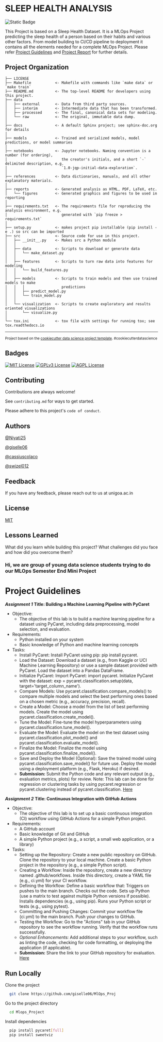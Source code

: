 # SLEEP HEALTH ANALYSIS 
![Static Badge](https://img.shields.io/badge/MLOps_Project-Data_Science?logoColor=FFBE98)

This Project is based on a Sleep Health Dataset. It is a MLOps Project predicting the sleep health of a person based on their habits and various other factors. From model building to CI/CD pipeline to deployment it contains all the elements needed for a complete MLOps Project. Please refer [Project Guidelines](README.md) and [Project Report]() for further details.


Project Organization
------------

    ├── LICENSE
    ├── Makefile           <- Makefile with commands like `make data` or `make train`
    ├── README.md          <- The top-level README for developers using this project.
    ├── data
    │   ├── external       <- Data from third party sources.
    │   ├── interim        <- Intermediate data that has been transformed.
    │   ├── processed      <- The final, canonical data sets for modeling.
    │   └── raw            <- The original, immutable data dump.
    │
    ├── docs               <- A default Sphinx project; see sphinx-doc.org for details
    │
    ├── models             <- Trained and serialized models, model predictions, or model summaries
    │
    ├── notebooks          <- Jupyter notebooks. Naming convention is a number (for ordering),
    │                         the creator's initials, and a short `-` delimited description, e.g.
    │                         `1.0-jqp-initial-data-exploration`.
    │
    ├── references         <- Data dictionaries, manuals, and all other explanatory materials.
    │
    ├── reports            <- Generated analysis as HTML, PDF, LaTeX, etc.
    │   └── figures        <- Generated graphics and figures to be used in reporting
    │
    ├── requirements.txt   <- The requirements file for reproducing the analysis environment, e.g.
    │                         generated with `pip freeze > requirements.txt`
    │
    ├── setup.py           <- makes project pip installable (pip install -e .) so src can be imported
    ├── src                <- Source code for use in this project.
    │   ├── __init__.py    <- Makes src a Python module
    │   │
    │   ├── data           <- Scripts to download or generate data
    │   │   └── make_dataset.py
    │   │
    │   ├── features       <- Scripts to turn raw data into features for modeling
    │   │   └── build_features.py
    │   │
    │   ├── models         <- Scripts to train models and then use trained models to make
    │   │   │                 predictions
    │   │   ├── predict_model.py
    │   │   └── train_model.py
    │   │
    │   └── visualization  <- Scripts to create exploratory and results oriented visualizations
    │       └── visualize.py
    │
    └── tox.ini            <- tox file with settings for running tox; see tox.readthedocs.io


--------

<p><small>Project based on the <a target="_blank" href="https://drivendata.github.io/cookiecutter-data-science/">cookiecutter data science project template</a>. #cookiecutterdatascience</small></p>


## Badges
[![MIT License](https://img.shields.io/badge/License-MIT-green.svg)](https://choosealicense.com/licenses/mit/)
[![GPLv3 License](https://img.shields.io/badge/License-GPL%20v3-yellow.svg)](https://opensource.org/licenses/)
[![AGPL License](https://img.shields.io/badge/License-AGPL-blue.svg)](http://www.gnu.org/licenses/agpl-3.0)

## Contributing

Contributions are always welcome!

See `contributing.md` for ways to get started.

Please adhere to this project's `code of conduct`.


## Authors

[@Niyati25](https://www.github.com/Niyati25)

[@giselle06](https://www.github.com/giselle06)

[@cassiuscolaco](https://github.com/cassiuscolaco)

[@swizel012](https://www.github.com/swizel012)


## Feedback

If you have any feedback, please reach out to us at unigoa.ac.in


## License

[MIT](https://choosealicense.com/licenses/mit/)


## Lessons Learned

What did you learn while building this project? What challenges did you face and how did you overcome them?


### Hi, we are group of young data science students trying to do our MLOps Semester End Mini Project

# Project Guidelines
**_Assignment 1_**
**Title: Building a Machine Learning Pipeline with PyCaret**
* Objective: 
     - The objective of this lab is to build a machine learning pipeline for a dataset using PyCaret, including data preprocessing, model selection, and evaluation.
* Requirements:
     - Python installed on your system
     - Basic knowledge of Python and machine learning concepts
* Tasks:
     - Install PyCaret:
          Install PyCaret using pip: pip install pycaret.
     - Load the Dataset:
          Download a dataset (e.g., from Kaggle or UCI Machine Learning Repository) or use a sample dataset provided with PyCaret.
          Load the dataset into a Pandas DataFrame.
     - Initialize PyCaret:
          Import PyCaret: import pycaret.
          Initialize PyCaret with the dataset: exp = pycaret.classification.setup(data, target='target_column_name').
     - Compare Models:
          Use pycaret.classification.compare_models() to compare multiple models and select the best performing ones based on a chosen metric (e.g., accuracy, precision, recall).
     - Create a Model:
          Choose a model from the list of best performing models.
          Create the model using pycaret.classification.create_model().
     - Tune the Model:
          Fine-tune the model hyperparameters using pycaret.classification.tune_model().
     - Evaluate the Model:
          Evaluate the model on the test dataset using pycaret.classification.plot_model() and pycaret.classification.evaluate_model().
     - Finalize the Model:
          Finalize the model using pycaret.classification.finalize_model().
     - Save and Deploy the Model (Optional):
          Save the trained model using pycaret.classification.save_model() for future use.
          Deploy the model using a deployment platform (e.g., Flask, Heroku) if desired.
     - **Submission:**
          Submit the Python code and any relevant output (e.g., evaluation metrics, plots) for review.
          Note: This lab can be done for regression or clustering tasks by using pycaret.regression or pycaret.clustering             instead of pycaret.classification. [Here](notebooks/mlops_see.ipynb)
       
**_Assignment 2_**
**Title: Continuous Integration with GitHub Actions**
* Objective: 
     - The objective of this lab is to set up a basic continuous integration (CI) workflow using GitHub Actions for a simple Python project.
* Requirements:
     - A GitHub account
     - Basic knowledge of Git and GitHub
     - A simple Python project (e.g., a script, a small web application, or a library)
* Tasks:
     - Setting up the Repository:
          Create a new public repository on GitHub.
          Clone the repository to your local machine.
          Create a basic Python project in the repository (e.g., a simple Python script).
     - Creating a Workflow:
          Inside the repository, create a new directory named .github/workflows.
          Inside this directory, create a YAML file (e.g., ci.yml) for your CI workflow.
     - Defining the Workflow:
          Define a basic workflow that:
          Triggers on pushes to the main branch.
          Checks out the code.
          Sets up Python (use a matrix to test against multiple Python versions if possible).
          Installs dependencies (e.g., using pip).
          Runs your Python script or tests (e.g., using pytest).
     - Committing and Pushing Changes:
          Commit your workflow file (ci.yml) to the main branch.
          Push your changes to GitHub.
     - Testing the Workflow:
          Go to the &quot;Actions&quot; tab in your GitHub repository to see the workflow running.
          Verify that the workflow runs successfully.
     - *Optional Enhancements:*
     Add additional steps to your workflow, such as linting the code, checking for code formatting, or
     deploying the application (if applicable).
     - **Submission:**
     Share the link to your GitHub repository for evaluation. [Here](https://github.com/giselle06/MlOps_Proj/tree/main/.github/workflows)


## Run Locally

Clone the project

```bash
  git clone https://github.com/giselle06/MlOps_Proj
```

Go to the project directory

```bash
  cd Mlops_Project
```

Install dependencies

```bash
  pip install pycaret[full]
  pip install sweetviz

```



